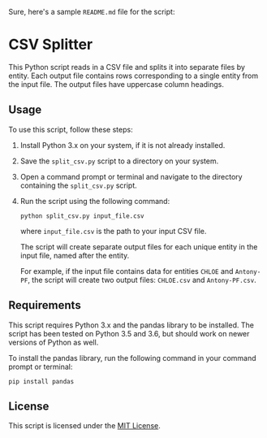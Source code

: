 Sure, here's a sample `README.md` file for the script:

# CSV Splitter

This Python script reads in a CSV file and splits it into separate files by entity. Each output file contains rows corresponding to a single entity from the input file. The output files have uppercase column headings.

## Usage

To use this script, follow these steps:

1. Install Python 3.x on your system, if it is not already installed.
2. Save the `split_csv.py` script to a directory on your system.
3. Open a command prompt or terminal and navigate to the directory containing the `split_csv.py` script.
4. Run the script using the following command:

   ```
   python split_csv.py input_file.csv
   ```

   where `input_file.csv` is the path to your input CSV file.

   The script will create separate output files for each unique entity in the input file, named after the entity.

   For example, if the input file contains data for entities `CHLOE` and `Antony-PF`, the script will create two output files: `CHLOE.csv` and `Antony-PF.csv`.

## Requirements

This script requires Python 3.x and the pandas library to be installed. The script has been tested on Python 3.5 and 3.6, but should work on newer versions of Python as well. 

To install the pandas library, run the following command in your command prompt or terminal:

```
pip install pandas
```

## License

This script is licensed under the [MIT License](LICENSE).